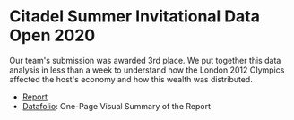 # Citadel Summer Invitational Data Open 2020
Our team's submission was awarded 3rd place. We put together this data analysis in less than a week to understand how the London 2012 Olympics affected the host's economy and how this wealth was distributed.

* [Report](https://github.com/roshinib3/citadel-datathon-summer-2020/blob/master/report.pdf) 
* [Datafolio](https://github.com/roshinib3/citadel-datathon-summer-2020/blob/master/datafolio.pdf): One-Page Visual Summary of the Report
